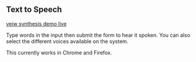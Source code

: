 ## Text to Speech
[veiw synthesis demo live](https://drive.google.com/file/d/1D3cUBLZZG4vagKgMUpI6A70MIEretdcp/view)

Type words in the input then submit the form to hear it spoken. You can also select the different voices available on the system.

This currently works in Chrome and Firefox.
